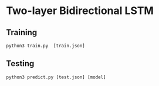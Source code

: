 # Two-layer Bidirectional LSTM

## Training
```
python3 train.py  [train.json]
```


## Testing
```
python3 predict.py [test.json] [model]
